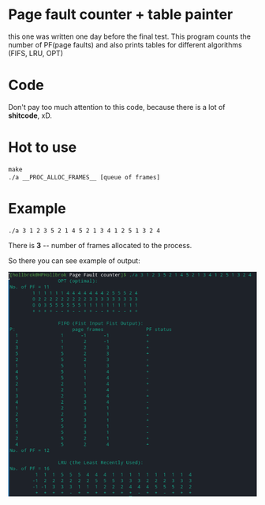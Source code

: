 # Page fault counter + table painter

this one was written one day before the final test.
This program counts the number of PF(page faults) and also prints tables for different algorithms (FIFS, LRU, OPT)

# Code

Don't pay too much attention to this code, because there is a lot of __shitcode__, xD.

# Hot to use

```console
make
./a __PROC_ALLOC_FRAMES__ [queue of frames]
```

# Example

```console
./a 3 1 2 3 5 2 1 4 5 2 1 3 4 1 2 5 1 3 2 4
```

There is __3__ -- number of frames allocated to the process.

So there you can see example of output:

![output](https://github.com/Hollbrok/System-Programming/blob/master/Page%20Fault%20counter/out_example.png?raw=true)
